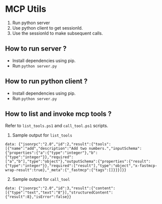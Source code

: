 # MCP Utils

1. Run python server
1. Use python client to get sessionId.
2. Use the sessionId to make subsequent calls.

## How to run server ?
- Install dependencies using pip.
- Run `python server.py`

## How to run python client ?
- Install dependencies using pip.
- Run `python server.py`

## How to list and invoke mcp tools ? 

Refer to `list_tools.ps1` and `call_tool.ps1` scripts.

1. Sample output for `list_tools` 

`data: {"jsonrpc":"2.0","id":2,"result":{"tools":[{"name":"add","description":"Add two numbers.","inputSchema":{"properties":{"a":{"type":"integer"},"b":{"type":"integer"}},"required":["a","b"],"type":"object"},"outputSchema":{"properties":{"result":{"type":"integer"}},"required":["result"],"type":"object","x-fastmcp-wrap-result":true},"_meta":{"_fastmcp":{"tags":[]}}}]}}`

2. Sample output for `call_tool` 

`data: {"jsonrpc":"2.0","id":3,"result":{"content":[{"type":"text","text":"8"}],"structuredContent":{"result":8},"isError":false}}`

